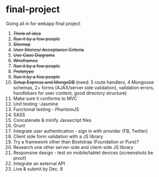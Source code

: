 final-project
=============

Going all in for webapp final project

1. ~~Think of idea~~
2. ~~Run it by a few people~~
3. ~~Sitemap~~
4. ~~User Stories/ Acceptance Criteria~~
5. ~~Use Case Diagrams~~
6. ~~Wireframes~~
5. ~~Run it by a few people~~
6. ~~Prototype~~
7. ~~Run it by a few people~~
8. ~~Setup Express and MongoDB~~ (need: 5 route handlers, 4 Mongoose schemas, 2+ forms (AJAX/server side validation), validation errors, handlebars for user content, good directory structure)
9. Make sure it conforms to MVC
10. Unit testing -Jasmine
11. Functional testing - PhantomJS
13. SASS
14. Concatenate & minify Javascript files
15. Grunt
17. Integrate user authentication - sign in with provider (FB, Twitter)
18. Client side form validation with a JS library
19. Try a framework other than Bootstrap (Foundation or Pure)?
19. Research one other server-side and client-side JS library
20. Responsive design - test on mobile/tablet devices (screenshots be proof)
21. Integrate an external API
23. Live & submit by Dec. 8
